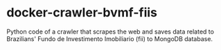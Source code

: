 # docker-crawler-bvmf-fiis

Python code of a crawler that scrapes the web and saves data related to Brazilians' Fundo de Investimento Imobiliario (fii) to MongoDB database.
